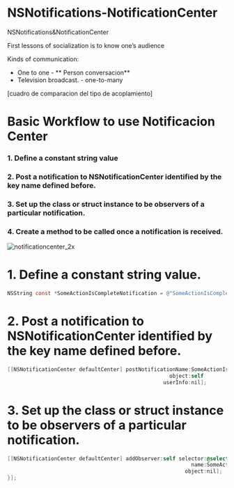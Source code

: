 # NSNotifications-NotificationCenter
NSNotifications&amp;NotificationCenter

First lessons of socialization is to know one’s audience

Kinds of communication:

- One to one - ** Person conversacion**
- Television broadcast. - one-to-many

[cuadro de comparacion del tipo de acoplamiento]

# Basic Workflow to use Notificacion Center

### 1. Define a constant string value
### 2. Post a notification to NSNotificationCenter identified by the key name defined before.
### 3. Set up the class or struct instance to be observers of a particular notification.
### 4. Create a method to be called once a notification is received.

![notificationcenter_2x](https://user-images.githubusercontent.com/24994818/60770616-86e7e000-a0a2-11e9-8287-de8a9953b1ec.png)

# 1. Define a constant string value.

``` objective-c
NSString const *SomeActionIsCompleteNotification = @"SomeActionIsComplete";
```


# 2. Post a notification to NSNotificationCenter identified by the key name defined before.

``` objective-c
[[NSNotificationCenter defaultCenter] postNotificationName:SomeActionIsCompleteNotification 
                                                    object:self 
                                                  userInfo:nil];
```

# 3. Set up the class or struct instance to be observers of a particular notification.

``` objective-c
[[NSNotificationCenter defaultCenter] addObserver:self selector:@selector(SomeActionIsComplete:) 
                                                           name:SomeActionIsCompleteNotification 
                                                         object:nil];
}];
```


 



